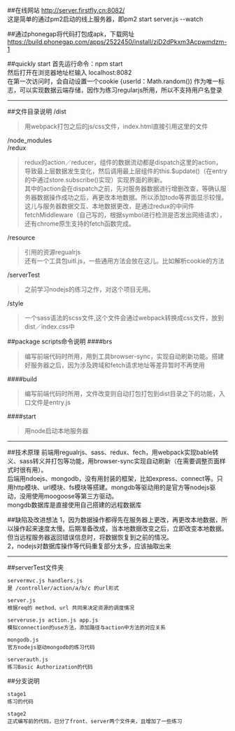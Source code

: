 ##在线网站
http://server.firstfly.cn:8082/    
这是简单的通过pm2启动的线上服务器，即pm2 start server.js --watch    

##通过phonegap将代码打包成apk，下载网址
https://build.phonegap.com/apps/2522450/install/ziD2dPkxm3Acpwmdzm-1

##quickly start
首先运行命令：npm start    
然后打开在浏览器地址栏输入 localhost:8082    
在第一次访问时，会自动设置一个cookie {userId：Math.random())     作为唯一标志，可以实现数据云端存储，因作为练习regularjs所用，所以不支持用户名登录    

------
##文件目录说明
/dist    
>用webpack打包之后的js/css文件，index.html直接引用这里的文件   

/node_modules   
/redux    
>redux的action／reducer，组件的数据流动都是dispatch这里的action，导致最上层数据发生变化，然后调用最上层组件的this.$update()（在entry的中通过store.subscribe()实现）实现界面的刷新。    
其中的action会在dispatch之前，先对服务器数据进行增删改查，等确认服务器数据操作成功之后，再更改本地数据。所以添加todo等界面显示较慢。    
这儿与服务器数据交互、本地数据更改，是通过redux的中间件fetchMiddleware（自己写的，根据symbol进行检测是否发出网络请求），还有chrome原生支持的fetch函数完成。    

/resource
>引用的资源regualrjs    
还有一个工具包uitl.js，一些通用方法会放在这儿。比如解析cookie的方法

/serverTest
>之前学习nodejs的练习之作，对这个项目无用。

/style
>一个sass语法的scss文件,这个文件会通过webpack转换成css文件，放到dist／index.css中

##package scripts命令说明
####brs 
>编写前端代码时所用，用到工具browser-sync，实现自动刷新功能。搭建好服务器之后，因为涉及跨域和fetch请求地址等差异暂时不再使用

####build
>编写前端代码时所用，文件改变则自动打包打包到dist目录之下的功能，入口文件是entry.js

####start
>用node启动本地服务器

------

##技术原理
前端用regualrjs、sass、redux、fech，用webpack实现bable转义、sass转义并打包等功能，用browser-sync实现自动刷新（在需要调整页面样式时很有用）。     
后端用ndoejs、mongodb，没有用封装的框架，比如express、connect等。只用http模块、url模块、fs模块等搭建。mongdb等驱动用的是官方等nodejs驱动，没用使用moogoose等第三方驱动。     
mongdb数据库是直接使用自己搭建的远程数据库

##缺陷及改进想法
1，因为数据操作都得先在服务器上更改，再更改本地数据，所以操作起来速度太慢。后期准备改成，当本地数据改变之后，立即改变本地数据。但当远程服务器返回错误信息时，将数据恢复到之前的情况。       
2，nodejs对数据库操作等代码重复部分太多，应该抽取出来      

------
##serverTest文件夹

	servermvc.js handlers.js  
	是 /controller/action/a/b/c 的url形式   

	server.js    
	根据req的 method、url 共同来决定资源的调度情况    

	serveruse.js action.js app.js
	模拟connection的use方法，添加路径与action中方法的对应关系

	mongodb.js 
	官方nodejs驱动mongodb的练习代码

	serverauth.js
	练习Basic Authorization的代码

##分支说明
	
	stage1 
	练习的代码

	stage2
	正式编写前的代码，已分了front、server两个文件夹，且增加了一些练习